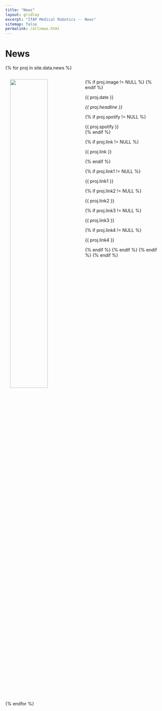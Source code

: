 ```yaml
---
title: "News"
layout: gridlay
excerpt: "ITAP Medical Robotics -- News"
sitemap: false
permalink: /allnews.html
---
```


# News
<!--
{% for article in site.data.news %}
<p>{{ article.date }}
<br>
<em>{{ article.headline }}</em>
<br>
{{ article.link }} </p>
{% endfor %}

# Projects

{% assign number_printed = 0 %} -->

{% for proj in site.data.news %}

  <div style="padding-left:15px;padding-right:15px;">
  <div class="well" style="overflow: hidden;">
    
  {% if proj.image != NULL %}
  <img src="{{ site.url }}{{ site.baseurl }}/images/newspic/{{ proj.image }}" class="img-responsive" width="50%" style="float: left" />
  {% endif %}
  
  <p>{{ proj.date }}</p> 
  
  <p><em>{{ proj.headline }}</em></p>

  {% if proj.spotify != NULL %}
  <div>{{ proj.spotify }}</div>
  {% endif %}
  
  {% if proj.link != NULL %}
  <p>{{ proj.link }}</p>
  {% endif %}

  {% if proj.link1 != NULL %}
  <p>{{ proj.link1 }}</p>
  {% if proj.link2 != NULL %}
  <p>{{ proj.link2 }}</p>
  {% if proj.link3 != NULL %}
  <p>{{ proj.link3 }}</p>
  {% if proj.link4 != NULL %}
  <p>{{ proj.link4 }}</p>
  {% endif %}
  {% endif %}
  {% endif %}
  {% endif %}

  </div>
  </div>

{% endfor %}

<p> &nbsp; </p>
